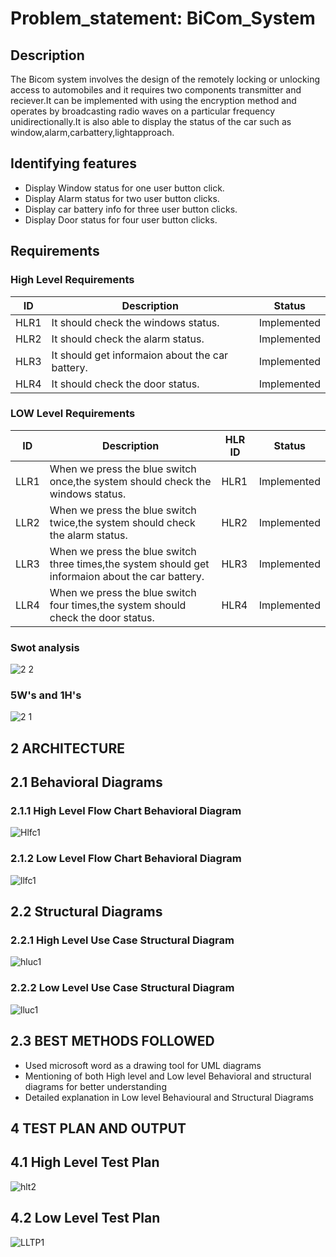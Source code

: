
# Problem_statement: BiCom_System

 ## Description
 
 The Bicom system involves the design of the remotely locking or unlocking access to automobiles and it requires two components  transmitter and reciever.It can be implemented     with using the encryption method and operates by broadcasting radio waves on a particular frequency unidirectionally.It is also able to display the status of the car such as window,alarm,carbattery,lightapproach.
  
  ## Identifying features
  
  * Display Window status for one user button click.
  * Display Alarm status for two user button clicks.
  * Display car battery info for three user button clicks.
  * Display Door status for four user button clicks.
  
## Requirements

### High Level Requirements

|ID|Description |Status|
|---|------------|-----|
|HLR1|It should check the windows status.| Implemented |
|HLR2|It should check the alarm status.|Implemented |
|HLR3|It should get informaion about the car battery.|Implemented |
|HLR4|It should check the door status.|Implemented |


### LOW Level Requirements


|ID|Description|HLR ID|Status|
|--|-----------|------|-------|
|LLR1|When we press the blue switch once,the system should check the windows status.|HLR1|Implemented |
|LLR2|When we press the blue switch twice,the system should check the alarm status.|HLR2|Implemented |
|LLR3|When we press the blue switch three times,the system should get informaion about the car battery.|HLR3|Implemented |
|LLR4|When we press the blue switch four times,the system should check the door status.|HLR4|Implemented |

### Swot analysis

![2 2](https://user-images.githubusercontent.com/82749120/157997403-ad876ea0-9d38-4c70-a151-59bd6967cd02.png)


### 5W's and 1H's
![2 1](https://user-images.githubusercontent.com/82749120/157997138-7217e6a1-0910-47bc-96ab-5e870d146a95.png)

## 2 ARCHITECTURE

## 2.1 Behavioral Diagrams

### 2.1.1 High Level Flow Chart Behavioral Diagram

![Hlfc1](https://user-images.githubusercontent.com/98836479/157873698-59014fd7-572a-45b0-89b6-2d7f21e48712.PNG)

### 2.1.2 Low Level Flow Chart Behavioral Diagram

![llfc1](https://user-images.githubusercontent.com/98836479/157875742-aeedf256-bc6d-4fa1-adf5-1f2a24137f8d.PNG)

## 2.2 Structural Diagrams

### 2.2.1 High Level Use Case Structural Diagram

![hluc1](https://user-images.githubusercontent.com/98836479/157877220-457acee6-4c7a-40af-a0c9-7771dcaabe40.PNG)

### 2.2.2 Low Level Use Case Structural Diagram

![lluc1](https://user-images.githubusercontent.com/98836479/157878140-41a85b9d-ebd5-40ba-bd92-7e2e2e179076.PNG)

## 2.3 BEST METHODS FOLLOWED

* Used microsoft word as a drawing tool for UML diagrams
* Mentioning of both High level and Low level Behavioral and structural diagrams for better understanding
* Detailed explanation in Low level Behavioural and Structural Diagrams

## 4 TEST PLAN AND OUTPUT

## 4.1 High Level Test Plan

![hlt2](https://user-images.githubusercontent.com/98836479/157908663-9e45d3b5-560c-4b75-9b1f-759ebfdf072e.PNG)

## 4.2 Low Level Test Plan

![LLTP1](https://user-images.githubusercontent.com/98836479/157908636-cc8aa328-09d8-4a3a-b109-70cf5ba448f6.PNG)



